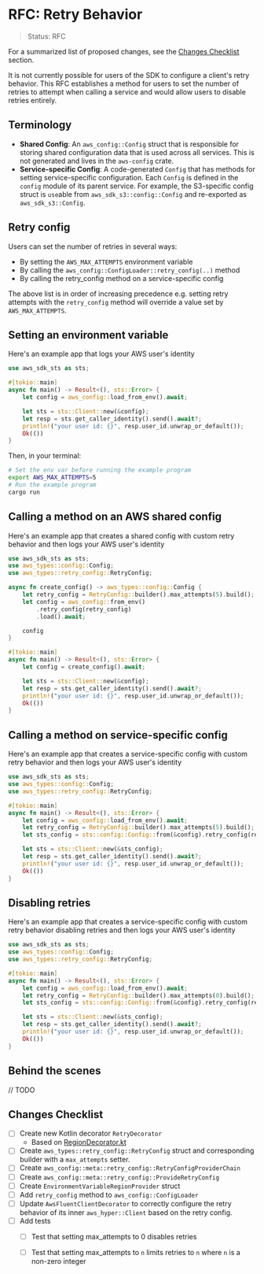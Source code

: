 RFC: Retry Behavior
============================

> Status: RFC

For a summarized list of proposed changes, see the [Changes Checklist](#changes-checklist) section.

It is not currently possible for users of the SDK to configure a client's retry behavior. This RFC establishes a method for users to set the number of retries to attempt when calling a service and would allow users to disable retries entirely.

Terminology
-----------

- **Shared Config**: An `aws_config::Config` struct that is responsible for storing shared configuration data that is used across all services. This is not generated and lives in the `aws-config` crate.
- **Service-specific Config**: A code-generated `Config` that has methods for setting service-specific configuration. Each `Config` is defined in the `config` module of its parent service. For example, the S3-specific config struct is `use`able from `aws_sdk_s3::config::Config` and re-exported as `aws_sdk_s3::Config`.

Retry config
--------------------

Users can set the number of retries in several ways:
- By setting the `AWS_MAX_ATTEMPTS` environment variable
- By calling the `aws_config::ConfigLoader::retry_config(..)` method
- By calling the retry_config method on a service-specific config

The above list is in order of increasing precedence e.g. setting retry attempts with the `retry_config` method will override a value set by `AWS_MAX_ATTEMPTS`.

## Setting an environment variable

Here's an example app that logs your AWS user's identity

```rust
use aws_sdk_sts as sts;

#[tokio::main]
async fn main() -> Result<(), sts::Error> {
    let config = aws_config::load_from_env().await;

    let sts = sts::Client::new(&config);
    let resp = sts.get_caller_identity().send().await?;
    println!("your user id: {}", resp.user_id.unwrap_or_default());
    Ok(())
}
```

Then, in your terminal:

```sh
# Set the env var before running the example program
export AWS_MAX_ATTEMPTS=5
# Run the example program
cargo run
```

## Calling a method on an AWS shared config

Here's an example app that creates a shared config with custom retry behavior and then logs your AWS user's identity

```rust
use aws_sdk_sts as sts;
use aws_types::config::Config;
use aws_types::retry_config::RetryConfig;

async fn create_config() -> aws_types::config::Config {
    let retry_config = RetryConfig::builder().max_attempts(5).build();
    let config = aws_config::from_env()
        .retry_config(retry_config)
        .load().await;

    config
}

#[tokio::main]
async fn main() -> Result<(), sts::Error> {
    let config = create_config().await;

    let sts = sts::Client::new(&config);
    let resp = sts.get_caller_identity().send().await?;
    println!("your user id: {}", resp.user_id.unwrap_or_default());
    Ok(())
}
```

## Calling a method on service-specific config

Here's an example app that creates a service-specific config with custom retry behavior and then logs your AWS user's identity

```rust
use aws_sdk_sts as sts;
use aws_types::config::Config;
use aws_types::retry_config::RetryConfig;

#[tokio::main]
async fn main() -> Result<(), sts::Error> {
    let config = aws_config::load_from_env().await;
    let retry_config = RetryConfig::builder().max_attempts(5).build();
    let sts_config = sts::config::Config::from(&config).retry_config(retry_config).build();

    let sts = sts::Client::new(&sts_config);
    let resp = sts.get_caller_identity().send().await?;
    println!("your user id: {}", resp.user_id.unwrap_or_default());
    Ok(())
}
```

## Disabling retries

Here's an example app that creates a service-specific config with custom retry behavior disabling retries and then logs your AWS user's identity

```rust
use aws_sdk_sts as sts;
use aws_types::config::Config;
use aws_types::retry_config::RetryConfig;

#[tokio::main]
async fn main() -> Result<(), sts::Error> {
    let config = aws_config::load_from_env().await;
    let retry_config = RetryConfig::builder().max_attempts(0).build();
    let sts_config = sts::config::Config::from(&config).retry_config(retry_config).build();

    let sts = sts::Client::new(&sts_config);
    let resp = sts.get_caller_identity().send().await?;
    println!("your user id: {}", resp.user_id.unwrap_or_default());
    Ok(())
}
```

Behind the scenes
-----------------

// TODO

Changes Checklist
-----------------

- [ ] Create new Kotlin decorator `RetryDecorator`
  - Based on [RegionDecorator.kt](https://github.com/awslabs/smithy-rs/blob/main/aws/sdk-codegen/src/main/kotlin/software/amazon/smithy/rustsdk/RegionDecorator.kt)
- [ ] Create `aws_types::retry_config::RetryConfig` struct and corresponding builder with a `max_attempts` setter.
- [ ] Create `aws_config::meta::retry_config::RetryConfigProviderChain`
- [ ] Create `aws_config::meta::retry_config::ProvideRetryConfig`
- [ ] Create `EnvironmentVariableRegionProvider` struct
- [ ] Add `retry_config` method to `aws_config::ConfigLoader`
- [ ] Update `AwsFluentClientDecorator` to correctly configure the retry behavior of its inner `aws_hyper::Client` based on the retry config.
- [ ] Add tests
  - [ ] Test that setting max_attempts to 0 disables retries
  - [ ] Test that setting max_attempts to `n` limits retries to `n` where `n` is a non-zero integer




